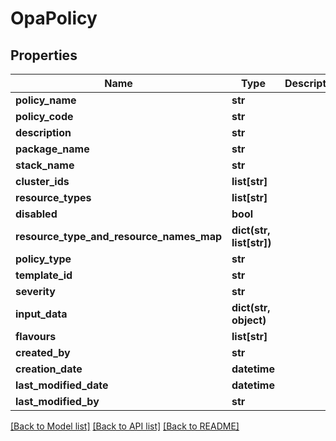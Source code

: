 # OpaPolicy

## Properties
Name | Type | Description | Notes
------------ | ------------- | ------------- | -------------
**policy_name** | **str** |  | [optional] 
**policy_code** | **str** |  | [optional] 
**description** | **str** |  | [optional] 
**package_name** | **str** |  | [optional] 
**stack_name** | **str** |  | [optional] 
**cluster_ids** | **list[str]** |  | [optional] 
**resource_types** | **list[str]** |  | [optional] 
**disabled** | **bool** |  | [optional] 
**resource_type_and_resource_names_map** | **dict(str, list[str])** |  | [optional] 
**policy_type** | **str** |  | [optional] 
**template_id** | **str** |  | [optional] 
**severity** | **str** |  | [optional] 
**input_data** | **dict(str, object)** |  | [optional] 
**flavours** | **list[str]** |  | [optional] 
**created_by** | **str** |  | [optional] 
**creation_date** | **datetime** |  | [optional] 
**last_modified_date** | **datetime** |  | [optional] 
**last_modified_by** | **str** |  | [optional] 

[[Back to Model list]](../README.md#documentation-for-models) [[Back to API list]](../README.md#documentation-for-api-endpoints) [[Back to README]](../README.md)

